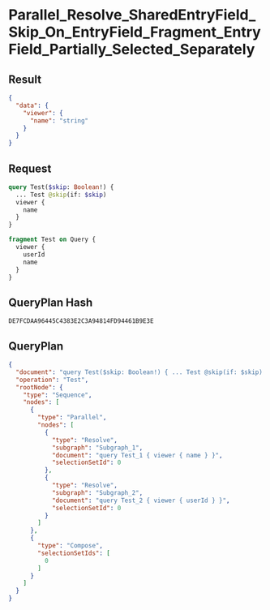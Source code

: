 # Parallel_Resolve_SharedEntryField_Skip_On_EntryField_Fragment_EntryField_Partially_Selected_Separately

## Result

```json
{
  "data": {
    "viewer": {
      "name": "string"
    }
  }
}
```

## Request

```graphql
query Test($skip: Boolean!) {
  ... Test @skip(if: $skip)
  viewer {
    name
  }
}

fragment Test on Query {
  viewer {
    userId
    name
  }
}
```

## QueryPlan Hash

```text
DE7FCDAA96445C4383E2C3A94814FD94461B9E3E
```

## QueryPlan

```json
{
  "document": "query Test($skip: Boolean!) { ... Test @skip(if: $skip) viewer { name } } fragment Test on Query { viewer { userId name } }",
  "operation": "Test",
  "rootNode": {
    "type": "Sequence",
    "nodes": [
      {
        "type": "Parallel",
        "nodes": [
          {
            "type": "Resolve",
            "subgraph": "Subgraph_1",
            "document": "query Test_1 { viewer { name } }",
            "selectionSetId": 0
          },
          {
            "type": "Resolve",
            "subgraph": "Subgraph_2",
            "document": "query Test_2 { viewer { userId } }",
            "selectionSetId": 0
          }
        ]
      },
      {
        "type": "Compose",
        "selectionSetIds": [
          0
        ]
      }
    ]
  }
}
```

